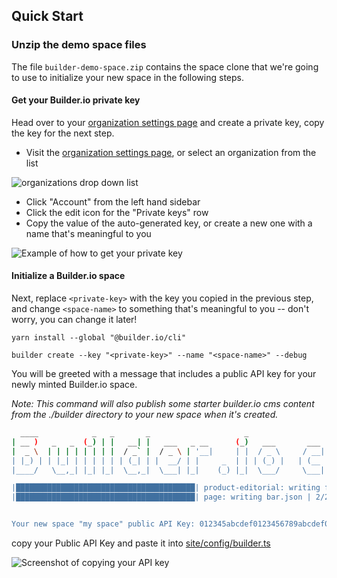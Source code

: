 ## Quick Start

### Unzip the demo space files
The file `builder-demo-space.zip` contains the space clone that we're going to use to initialize your new space in the following steps.

#### Get your Builder.io private key

Head over to your [organization settings page](https://builder.io/account/organization?root=true) and create a
private key, copy the key for the next step.

- Visit the [organization settings page](https://builder.io/account/organization?root=true), or select
  an organization from the list 

![organizations drop down list](https://cdn.builder.io/api/v1/image/assets%2Fd3e7739f05c5462bad48687394709cb2%2F2367c6eb12fe44bdbf095f166744de69)

- Click "Account" from the left hand sidebar
- Click the edit icon for the "Private keys" row
- Copy the value of the auto-generated key, or create a new one with a name that's meaningful to you


![Example of how to get your private key](https://cdn.builder.io/api/v1/image/assets%2Faed6b584c866482d8b3bf8e7e0094c29%2Fda030852e03043e886b83a1b2d3c271a)

#### Initialize a Builder.io space

Next, replace `<private-key>` with the key you copied in the previous step, and change `<space-name>` to something that's
meaningful to you -- don't worry, you can change it later!

```
yarn install --global "@builder.io/cli"

builder create --key "<private-key>" --name "<space-name>" --debug
```


You will be greeted with a message that includes a public API key for your newly minted Builder.io space.

*Note: This command will also publish some starter builder.io cms
content from the ./builder directory to your new space when it's
created.*

``` bash
  ____            _   _       _                     _                    _   _ 
| __ )   _   _  (_) | |   __| |   ___   _ __      (_)   ___       ___  | | (_)
|  _ \  | | | | | | | |  / _` |  / _ \ | '__|     | |  / _ \     / __| | | | |
| |_) | | |_| | | | | | | (_| | |  __/ | |     _  | | | (_) |   | (__  | | | |
|____/   \__,_| |_| |_|  \__,_|  \___| |_|    (_) |_|  \___/     \___| |_| |_|

|████████████████████████████████████████| product-editorial: writing foo.json | 1/1
|████████████████████████████████████████| page: writing bar.json | 2/2


Your new space "my space" public API Key: 012345abcdef0123456789abcdef0123
```

copy your Public API Key and paste it into [site/config/builder.ts](site/config/builder.ts#L6:L6)

<img src="https://cdn.builder.io/api/v1/image/assets%2F1c3b72c36b194b318c40d99ec0a3bf75%2Fafd38ce9af0b4f25988759f8c5936fe5" alt="Screenshot of copying your API key">
</details>
